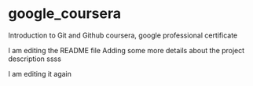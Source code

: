 # google_coursera
Introduction to Git and Github coursera, google professional certificate

I am editing the README file Adding some more details about the project description
ssss

I am editing it again
